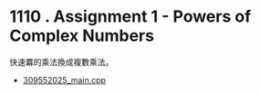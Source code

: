 # 1110 . Assignment 1 - Powers of Complex Numbers

快速羃的乘法換成複數乘法。

- [309552025_main.cpp](submissions/accepted/309552025_main.cpp)
